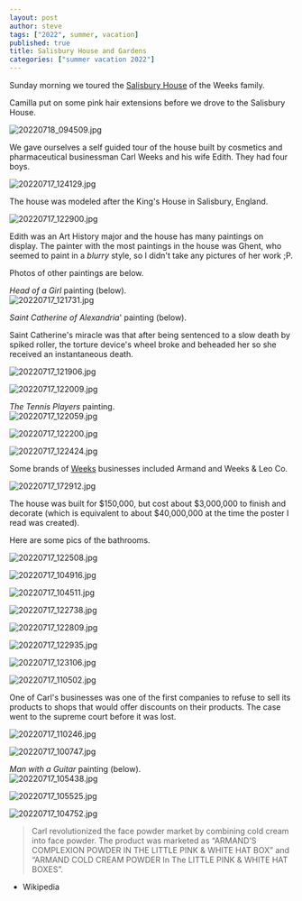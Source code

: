 ```yaml
---
layout: post
author: steve
tags: ["2022", summer, vacation]
published: true
title: Salisbury House and Gardens
categories: ["summer vacation 2022"]
---
```

Sunday morning we toured the [Salisbury House](https://salisburyhouse.org/about_salisbury_house.php 'Salisbury House') of the Weeks family.  

Camilla put on some pink hair extensions before we drove to the Salisbury House.  

![20220718_094509.jpg]({{site.baseurl}}/assets/media/20220718_094509.jpg)

We gave ourselves a self guided tour of the house built by cosmetics and pharmaceutical businessman Carl Weeks and his wife Edith. They had four boys.  

![20220717_124129.jpg]({{site.baseurl}}/assets/media/20220717_124129.jpg)

The house was modeled after the King's House in Salisbury, England.

![20220717_122900.jpg]({{site.baseurl}}/assets/media/20220717_122900.jpg)

Edith was an Art History major and the house has many paintings on display. The painter with the most paintings in the house was Ghent, who seemed to paint in a *blurry* style, so I didn't take any pictures of her work ;P.  

Photos of other paintings are below.  

*Head of a Girl* painting (below).  
![20220717_121731.jpg]({{site.baseurl}}/assets/media/20220717_121731.jpg)

*Saint Catherine of Alexandria*' painting (below).  

Saint Catherine's miracle was that after being sentenced to a slow death by spiked roller, the torture device's wheel broke and beheaded her so she received an instantaneous death.  

![20220717_121906.jpg]({{site.baseurl}}/assets/media/20220717_121906.jpg)

![20220717_122009.jpg]({{site.baseurl}}/assets/media/20220717_122009.jpg)

*The Tennis Players* painting.  
![20220717_122059.jpg]({{site.baseurl}}/assets/media/20220717_122059.jpg)

![20220717_122200.jpg]({{site.baseurl}}/assets/media/20220717_122200.jpg)

![20220717_122424.jpg]({{site.baseurl}}/assets/media/20220717_122424.jpg)

Some brands of [Weeks](https://en.wikipedia.org/wiki/Carl_Weeks 'Carl Weeks') businesses included Armand and Weeks & Leo Co.

![20220717_172912.jpg]({{site.baseurl}}/assets/media/20220717_172912.jpg)

The house was built for $150,000, but cost about $3,000,000 to finish and decorate (which is equivalent to about $40,000,000 at the time the poster I read was created).  

Here are some pics of the bathrooms.  

![20220717_122508.jpg]({{site.baseurl}}/assets/media/20220717_122508.jpg)

![20220717_104916.jpg]({{site.baseurl}}/assets/media/20220717_104916.jpg)

![20220717_104511.jpg]({{site.baseurl}}/assets/media/20220717_104511.jpg)

![20220717_122738.jpg]({{site.baseurl}}/assets/media/20220717_122738.jpg)

![20220717_122809.jpg]({{site.baseurl}}/assets/media/20220717_122809.jpg)

![20220717_122935.jpg]({{site.baseurl}}/assets/media/20220717_122935.jpg)

![20220717_123106.jpg]({{site.baseurl}}/assets/media/20220717_123106.jpg)

![20220717_110502.jpg]({{site.baseurl}}/assets/media/20220717_110502.jpg)

One of Carl's businesses was one of the first companies to refuse to sell its products to shops that would offer discounts on their products.  The case went to the supreme court before it was lost.  

![20220717_110246.jpg]({{site.baseurl}}/assets/media/20220717_110246.jpg)

![20220717_100747.jpg]({{site.baseurl}}/assets/media/20220717_100747.jpg)

*Man with a Guitar* painting (below).  
![20220717_105438.jpg]({{site.baseurl}}/assets/media/20220717_105438.jpg)

![20220717_105525.jpg]({{site.baseurl}}/assets/media/20220717_105525.jpg)

![20220717_104752.jpg]({{site.baseurl}}/assets/media/20220717_104752.jpg)

> Carl revolutionized the face powder market by combining cold cream into face powder. The product was marketed as “ARMAND’S COMPLEXION POWDER IN THE LITTLE PINK & WHITE HAT BOX” and “ARMAND COLD CREAM POWDER In The LITTLE PINK & WHITE HAT BOXES”.  

- Wikipedia
